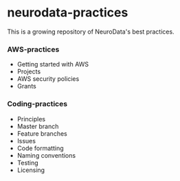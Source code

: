 # neurodata-practices

This is a growing repository of NeuroData's best practices.

### AWS-practices
* Getting started with AWS
* Projects
* AWS security policies
* Grants
### Coding-practices
* Principles
* Master branch
* Feature branches
* Issues
* Code formatting
* Naming conventions
* Testing
* Licensing